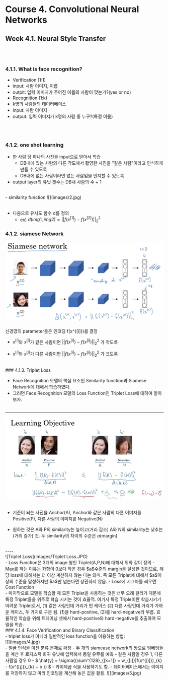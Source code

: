 # Course 4. Convolutional Neural Networks
## Week 4.1. Neural Style Transfer
<br/>  <br/>  

### 4.1.1. What is face recognition?
- Verification (1:1)  
 - input: 사람 이미지, 이름  
 - outpit: 입력 이미지가 주어진 이름의 사람이 맞는가?(yes or no)  
- Recognition (1:k)  
 - k명의 사람들의 데이터베이스   
 - input: 사람 이미지   
 - output: 입력 이미지가 k명의 사람 중 누구?(특정 이름)  
 
 <br/><br/>
 
### 4.1.2. one shot learning <br/>
- 한 사람 당 하나의 사진을 input으로 받아서 학습
  - DB내에 있는 사람의 다른 각도에서 촬영한 사진을 "같은 사람"이라고 인식하게 만들 수 있도록
  - DB내에 없는 사람이라면 없는 사람임을 인지할 수 있도록
- output layer의 유닛 갯수는 DB내 사람의 수 + 1
<br/>
- similarity function  
![](images/2.jpg)  
<br/><br/>

- 다음으로 유사도 함수 d를 정의
  - ex) $d(img1, img2) = ||f(x^{[1]}) - f(x^{[2]})||_{2}^{2}$  

### 4.1.2. siamese Network <br/>
![](images/6.jpg)   
<br/>
신경망의 parameter들은 인코딩 f(x^{[i]})를 결정
- $x^{[i]}$와 $x^{[j]}$가 같은 사람이면 $||f(x^{[i]}) - f(x^{[j]})||_{2}^{2}$ 가 작도록   

- $x^{[i]}$와 $x^{[j]}$가 다른 사람이면 $||f(x^{[i]}) - f(x^{[j]})||_{2}^{2}$ 가 크도록   

<br/>
### 4.1.3. Triplet Loss <br/>

- Face Recognition 모델의 핵심 요소인 Similarity function과 Siamese Network에 대해서 학습하였다.
- 그러면 Face Recognition 모델의 Loss Function인 Triplet Loss에 대하여 알아보자. <br/><br/>
----
![APN](images/APN.JPG)
<br/><br/>
- 기준이 되는 사진을 Anchor(A), Anchor와 같은 사람의 다른 이미지를 Positive(P), 다른 사람의 이미지를 Negative(N)

- 원하는 것은 A와 P의 similarity는 높이고(거리 감소) A와 N의 similarity는 낮추는(거리 증가) 것. 두 similarity의 차이의 수준은 $a$(margin)
<br/>
----
<br/>
![Triplet Loss](images/Triplet Loss.JPG)
<br/>
- Loss Function은 3개의 image 쌍인 Triplet(A,P,N)에 대해서 위와 같이 정의
- Max를 하는 이유는 좌항이 0보다 작은 경우 $a$수준의 margin을 달성한 것이므로, 해당 loss에 대해서는 더 이상 계산하지 않는 다는 의미. 즉 모든 Triplet에 대해서 $a$이상의 수준을 달성하지만 $a$만 넘는다면 상관하지 않음.
- Loss에 시그마를 씌우면 Cost Function

<br/>
- 마지막으로 모델을 학습할 때 모든 Triplet을 사용하는 것은 너무 오래 걸리기 때문에 특정 Triplet들을 위주로 학습 시키는 것이 효율적. 여기서 특정 Triple이란 학습시키기 어려운 Triplet로서, (1) 같은 사람인데 거리가 먼 케이스 (2) 다른 사람인데 거리가 가까운 케이스, 두 가지로 구분 됨. (1)을 hard-positive, (2)를 hard-negative라 부름. 효율적인 학습을 위해 트레이닝 셋에서 hard-positive와 hard-negative를 추출하여 모델을 학습.


<br/>
### 4.1.4. Face Verification and Binary Classification
<br/>
- triplet loss가 아니라 일반적인 loss function을 이용하는 방법:  
<br/>
![](images/4.jpg)      <br/>
 - 얼굴 인식을 이진 분류 문제로 확장  
 - 두 개의 siamease network의 쌍으로 임베딩들을 계산 후 로지스틱 회귀 유닛에 입력해서 동일 유무를 예측  
 - 같은 사람일 경우 1, 다른 사람일 경우 0  
 - $ \hat{y} = \sigma{(\sum^{128}_{[k=1]} = w_{[i]}|f(x^{[i]})_{k} - f(x^{[j]})_{k} + b )} $    
 - 카이제곱 식을 사용하기도 함.   
 - 데이터베이스에서는 이미지를 저장하지 않고 미리 인코딩을 계산해 놓은 값을 활용.    
![](images/5.jpg) <br/>






